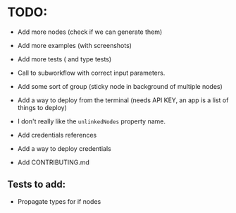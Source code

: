 # TODO:

- Add more nodes (check if we can generate them)
- Add more examples (with screenshots)
- Add more tests ( and type tests)
- Call to subworkflow with correct input parameters.
- Add some sort of group (sticky node in background of multiple nodes)
- Add a way to deploy from the terminal (needs API KEY, an app is a list of things to deploy)
- I don't really like the `unlinkedNodes` property name.

- Add credentials references
- Add a way to deploy credentials
- Add CONTRIBUTING.md

## Tests to add:

- Propagate types for if nodes
